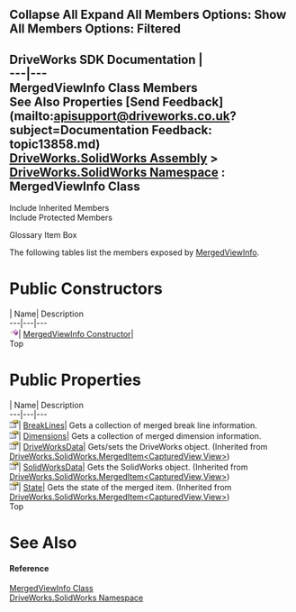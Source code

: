 Collapse All Expand All Members Options: Show All  Members Options: Filtered   
---  
DriveWorks SDK Documentation  |   
---|---  
MergedViewInfo Class Members   
See Also Properties [Send Feedback](mailto:apisupport@driveworks.co.uk?subject=Documentation Feedback: topic13858.md)  
[DriveWorks.SolidWorks Assembly](topic13342.md) > [DriveWorks.SolidWorks Namespace](topic13345.md) : MergedViewInfo Class  
---  
  
Include Inherited Members    
Include Protected Members  


Glossary Item Box

The following tables list the members exposed by [MergedViewInfo](topic13858.md).

# Public Constructors

| Name| Description  
---|---|---  
![Public Constructor](dotnetimages/publicConstructor.gif)| [MergedViewInfo Constructor](topic13864.md)|   
Top

# Public Properties

| Name| Description  
---|---|---  
![Public Property](dotnetimages/publicProperty.gif)| [BreakLines](topic13865.md)| Gets a collection of merged break line information.   
![Public Property](dotnetimages/publicProperty.gif)| [Dimensions](topic13866.md)| Gets a collection of merged dimension information.   
![Public Property](dotnetimages/publicProperty.gif)| [DriveWorksData](topic13832.md)| Gets/sets the DriveWorks object. (Inherited from [DriveWorks.SolidWorks.MergedItem<CapturedView,View>](topic13826.md))  
![Public Property](dotnetimages/publicProperty.gif)| [SolidWorksData](topic13833.md)| Gets the SolidWorks object. (Inherited from [DriveWorks.SolidWorks.MergedItem<CapturedView,View>](topic13826.md))  
![Public Property](dotnetimages/publicProperty.gif)| [State](topic13834.md)| Gets the state of the merged item. (Inherited from [DriveWorks.SolidWorks.MergedItem<CapturedView,View>](topic13826.md))  
Top

# See Also

#### Reference

[MergedViewInfo Class](topic13858.md)   
[DriveWorks.SolidWorks Namespace](topic13345.md)


